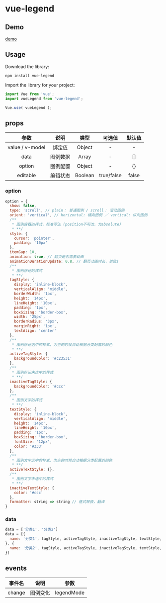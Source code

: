   # vue-legend

  ## Demo
  
  [demo](https://shichuanpo.github.io/vue-legend/demo)

  ## Usage

  Download the library:

  `npm install vue-legend`

  Import the library for your project:

  ```js
  import Vue from 'vue';
  import vueLegend from 'vue-legend';

  Vue.use( vueLegend );
  ```

  ## props
  
  参数 | 说明 | 类型 | 可选值 | 默认值
  :-: | :-: | :-: | :-: | :-:
  value / v-model | 绑定值 | Object | - | -|
  data | 图例数据 | Array | - | []|
  option | 图例配置 | Object | - | {}|
  editable | 编辑状态 | Boolean | true/false | false

  ### option
  ```javascript
  option = {
    show: false,
    type: 'scroll', // plain： 普通图例 / scroll： 滚动图例
    orient: 'vertical', // horizontal: 横向图例 ／ vertical: 纵向图例
    /**
     * 图例容器的样式，标准写法 (position不可改，为absolute)
     * **/
    style: {
      cursor: 'pointer',
      padding: '10px'
    },
    itemGap: 10,
    animation: true, // 翻页是否需要动画
    animationDurationUpdate: 0.8, // 翻页动画时长，单位s
    /**
     * 图例标记的样式
     * **/
    tagStyle: {
      display: 'inline-block',
      verticalAlign: 'middle',
      borderWidth: '1px',
      height: '14px',
      lineHeight: '10px',
      padding: '1px',
      boxSizing: 'border-box',
      width: '25px',
      borderRadius: '3px',
      marginRight: '1px',
      textAlign: 'center'
    },
    /**
     * 图例标记选中的样式，为空的时候自动根据分类配置的颜色
     * **/
    activeTagStyle: {
      backgroundColor: '#c23531'
    },
    /**
     * 图例标记未选中的样式
     * **/
    inactiveTagStyle: {
      backgroundColor: '#ccc'
    },
    /**
     * 图例文字的样式
     * **/
    textStyle: {
      display: 'inline-block',
      verticalAlign: 'middle',
      height: '14px',
      lineHeight: '10px',
      padding: '1px',
      boxSizing: 'border-box',
      fontSize: '12px',
      color: '#333'
    },
    /**
     * 图例文字选中的样式，为空的时候自动根据分类配置的颜色
     * **/
    activeTextStyle: {},
    /**
     * 图例文字未选中的样式
     * **/
    inactiveTextStyle: {
      color: '#ccc'
    },
    formatter: string => string // 格式转换，翻译
  }
```
### data
```javascript
data = ['分类1', '分类2']
data = [{
  name: '分类1', tagStyle, activeTagStyle, inactiveTagStyle, textStyle, activeTextStyle, inactiveTextStyle, formatter
}, {
  name: '分类2', tagStyle, activeTagStyle, inactiveTagStyle, textStyle, activeTextStyle, inactiveTextStyle, formatter
}]
```
## events
事件名 | 说明 | 参数
:-: | :-: | :-:
change | 图例变化 | legendMode

